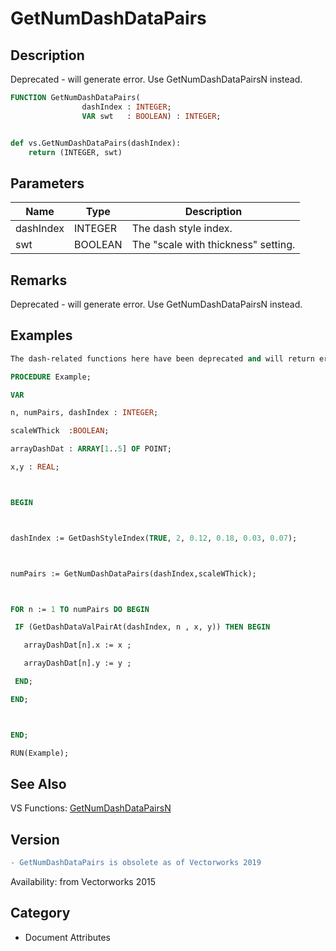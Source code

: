 # GetNumDashDataPairs

## Description
Deprecated - will generate error. Use GetNumDashDataPairsN instead.

```pascal
FUNCTION GetNumDashDataPairs(
				dashIndex : INTEGER;
				VAR swt   : BOOLEAN) : INTEGER;
```

```python

def vs.GetNumDashDataPairs(dashIndex):
    return (INTEGER, swt)
```

## Parameters
|Name|Type|Description|
|---|---|---|
|dashIndex|INTEGER|The dash style index.|
|swt|BOOLEAN|The &quot;scale with thickness&quot; setting.|

## Remarks
Deprecated - will generate error. Use GetNumDashDataPairsN instead.

## Examples
```pascal
The dash-related functions here have been deprecated and will return errors. 

PROCEDURE Example;

VAR

n, numPairs, dashIndex : INTEGER;

scaleWThick  :BOOLEAN;

arrayDashDat : ARRAY[1..5] OF POINT;

x,y : REAL;



BEGIN



dashIndex := GetDashStyleIndex(TRUE, 2, 0.12, 0.18, 0.03, 0.07);



numPairs := GetNumDashDataPairs(dashIndex,scaleWThick);



FOR n := 1 TO numPairs DO BEGIN

 IF (GetDashDataValPairAt(dashIndex, n , x, y)) THEN BEGIN

   arrayDashDat[n].x := x ;

   arrayDashDat[n].y := y ;

 END; 

END;



END;

RUN(Example);
```

## See Also
VS Functions:
[GetNumDashDataPairsN](GetNumDashDataPairsN.md)

## Version
```diff
- GetNumDashDataPairs is obsolete as of Vectorworks 2019
```

Availability: from Vectorworks 2015
## Category
* Document Attributes

